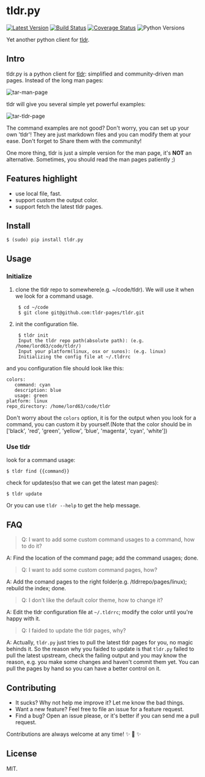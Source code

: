 # tldr.py

[![Latest Version][1]][2]
[![Build Status][3]][4]
[![Coverage Status][5]][6]
![Python Versions][7]


Yet another python client for [tldr][].


## Intro

tldr.py is a python client for [tldr][]: simplified and community-driven man pages.
Instead of the long man pages:

![tar-man-page][]

 tldr will give you several simple yet powerful examples:

![tar-tldr-page][]

The command examples are not good? Don't worry, you can set up your own 'tldr'!
They are just markdown files and you can modify them at your ease. Don't forget to
Share them with the community!

One more thing, tldr is just a simple version for the man page, it's **NOT** an
alternative. Sometimes, you should read the man pages patiently ;)


## Features highlight

* use local file, fast.
* support custom the output color.
* support fetch the latest tldr pages.


## Install

    $ (sudo) pip install tldr.py


## Usage

### Initialize

1. clone the tldr repo to somewhere(e.g. ~/code/tldr). We will use it when we look for a
command usage.

        $ cd ~/code
        $ git clone git@github.com:tldr-pages/tldr.git

2. init the configuration file.

        $ tldr init
        Input the tldr repo path(absolute path): (e.g. /home/lord63/code/tldr/)
        Input your platform(linux, osx or sunos): (e.g. linux)
        Initializing the config file at ~/.tldrrc

and you configuration file should look like this:

    colors:
       command: cyan
       description: blue
       usage: green
    platform: linux
    repo_directory: /home/lord63/code/tldr

Don't worry about the `colors` option, it is for the output when you look for a command,
you can custom it by yourself.(Note that the color should be in ['black', 'red', 'green',
'yellow', 'blue', 'magenta', 'cyan', 'white'])

### Use tldr

look for a command usage:

    $ tldr find {{command}}

check for updates(so that we can get the latest man pages):

    $ tldr update

Or you can use `tldr --help` to get the help message.


## FAQ

> Q: I want to add some custom command usages to a command, how to do it?

A: Find the location of the command page; add the command usages; done.

> Q: I want to add some custom command pages, how?

A: Add the comand pages to the right folder(e.g. /tldrrepo/pages/linux); rebuild the index; done.

> Q: I don't like the default color theme, how to change it?

A: Edit the tldr configuration file at `~/.tldrrc`; modify the color until you're happy with it.

> Q: I faided to update the tldr pages, why?

A: Actually, `tldr.py` just tries to pull the latest tldr pages for you, no magic behinds it. So the
reason why you faided to update is that `tldr.py` failed to pull the latest upstream, check the failing
output and you may know the reason, e.g. you make some changes and haven't commit them yet. You can
pull the pages by hand so you can have a better control on it.


## Contributing

* It sucks? Why not help me improve it? Let me know the bad things.
* Want a new feature? Feel free to file an issue for a feature request.
* Find a bug? Open an issue please, or it's better if you can send me a pull request.

Contributions are always welcome at any time! :sparkles: :cake: :sparkles:


## License

MIT.

[1]: http://img.shields.io/pypi/v/tldr.py.svg
[2]: https://pypi.python.org/pypi/tldr.py
[3]: https://travis-ci.org/lord63/tldr.py.svg
[4]: https://travis-ci.org/lord63/tldr.py
[5]: https://codecov.io/github/lord63/tldr.py/coverage.svg?branch=master
[6]: https://codecov.io/github/lord63/tldr.py?branch=master
[7]: https://img.shields.io/pypi/pyversions/tldr.py.svg
[tldr]: https://github.com/tldr-pages/tldr
[tar-man-page]: https://cloud.githubusercontent.com/assets/5268051/10731428/5b5fd2fc-7c30-11e5-8cb1-4a3a24218ede.jpeg
[tar-tldr-page]: https://cloud.githubusercontent.com/assets/5268051/10731475/95df13fc-7c30-11e5-97d8-8090b6146208.jpeg
